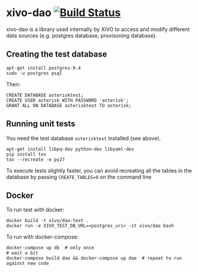 xivo-dao [![Build Status](https://travis-ci.org/xivo-pbx/xivo-dao.png?branch=master)](https://travis-ci.org/xivo-pbx/xivo-dao)
========

xivo-dao is a library used internally by XiVO to access and modify
different data sources (e.g. postgres database, provisoning database).

Creating the test database
--------------------------

```
apt-get install postgres-9.4
sudo -u postgres psql
```

Then:

```
CREATE DATABASE asterisktest;
CREATE USER asterisk WITH PASSWORD 'asterisk';
GRANT ALL ON DATABASE asterisktest TO asterisk;
```

Running unit tests
------------------

You need the test database ``asterisktest`` installed (see above).

```
apt-get install libpq-dev python-dev libyaml-dev
pip install tox
tox --recreate -e py27
```

To execute tests slightly faster, you can avoid recreating all the tables in the
database by passing ```CREATE_TABLES=0``` on the command line


Docker
------

To run test with docker:

    docker build -t xivo/dao-test .
    docker run -e XIVO_TEST_DB_URL=<postgres_uri> -it xivo/dao bash

To run with docker-compose:

    docker-compose up db  # only once
    # wait a bit
    docker-compose build dao && docker-compose up dao  # repeat to run against new code

